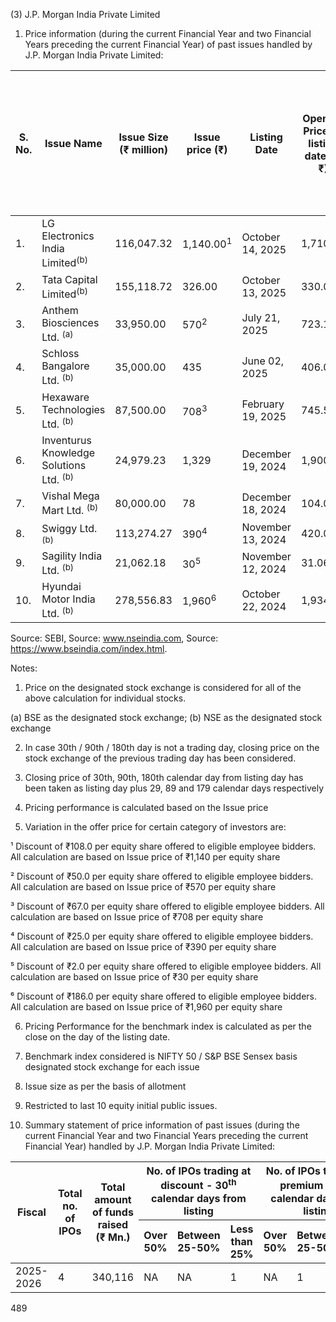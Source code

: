 (3) J.P. Morgan India Private Limited

1. Price information (during the current Financial Year and two Financial Years preceding the current Financial Year) of past issues handled by J.P. Morgan India Private Limited:

<table><thead><tr><th>S. No.</th><th>Issue Name</th><th>Issue Size (₹ million)</th><th>Issue price (₹)</th><th>Listing Date</th><th>Opening Price on listing date (in ₹)</th><th>+/- % change in closing price, [+/- % change in closing benchmark]- 30<sup>th</sup> calendar days from listing</th><th>+/- % change in closing price, [+/- % change in closing benchmark]- 90<sup>th</sup> calendar days from listing</th><th>+/- % change in closing price, [+/- % change in closing benchmark]- 180<sup>th</sup> calendar days from listing</th></tr></thead><tbody><tr><td>1.</td><td>LG Electronics India Limited<sup>(b)</sup></td><td>116,047.32</td><td>1,140.00<sup>1</sup></td><td>October 14, 2025</td><td>1,710.10</td><td>-</td><td>-</td><td>-</td></tr><tr><td>2.</td><td>Tata Capital Limited<sup>(b)</sup></td><td>155,118.72</td><td>326.00</td><td>October 13, 2025</td><td>330.00</td><td>-</td><td>-</td><td>-</td></tr><tr><td>3.</td><td>Anthem Biosciences Ltd. <sup>(a)</sup></td><td>33,950.00</td><td>570<sup>2</sup></td><td>July 21, 2025</td><td>723.10</td><td>43.5% [-0.7%]</td><td>NA</td><td>NA</td></tr><tr><td>4.</td><td>Schloss Bangalore Ltd. <sup>(b)</sup></td><td>35,000.00</td><td>435</td><td>June 02, 2025</td><td>406.00</td><td>-6.9% [+3.3%]</td><td>-8.2% [-1.2%]</td><td>NA</td></tr><tr><td>5.</td><td>Hexaware Technologies Ltd. <sup>(b)</sup></td><td>87,500.00</td><td>708<sup>3</sup></td><td>February 19, 2025</td><td>745.50</td><td>+3.5% [+1.1%]</td><td>+5.2% [+8.8%]</td><td>+1.3% [+7.4%]</td></tr><tr><td>6.</td><td>Inventurus Knowledge Solutions Ltd. <sup>(b)</sup></td><td>24,979.23</td><td>1,329</td><td>December 19, 2024</td><td>1,900.00</td><td>+40.9% [-3.1%]</td><td>+13.8% [-4.7%]</td><td>+30.2% [+4.2%]</td></tr><tr><td>7.</td><td>Vishal Mega Mart Ltd. <sup>(b)</sup></td><td>80,000.00</td><td>78</td><td>December 18, 2024</td><td>104.00</td><td>+40.0% [-3.7%]</td><td>+29.9% [-7.0%]</td><td>+58.6% [+2.1%]</td></tr><tr><td>8.</td><td>Swiggy Ltd. <sup>(b)</sup></td><td>113,274.27</td><td>390<sup>4</sup></td><td>November 13, 2024</td><td>420.00</td><td>+29.3% [+4.2%]</td><td>-7.2% [-0.8%]</td><td>-19.7% [+1.9%]</td></tr><tr><td>9.</td><td>Sagility India Ltd. <sup>(b)</sup></td><td>21,062.18</td><td>30<sup>5</sup></td><td>November 12, 2024</td><td>31.06</td><td>+42.9% [+3.2%]</td><td>+75.4% [-1.4%]</td><td>+36.1% [+0.5%]</td></tr><tr><td>10.</td><td>Hyundai Motor India Ltd. <sup>(b)</sup></td><td>278,556.83</td><td>1,960<sup>6</sup></td><td>October 22, 2024</td><td>1,934.00</td><td>-6.6% [-3.9%]</td><td>-8.7% [-5.2%]</td><td>-15.2% [-2.5%]</td></tr></tbody></table>

Source: SEBI, Source: www.nseindia.com, Source: https://www.bseindia.com/index.html.

Notes:

1. Price on the designated stock exchange is considered for all of the above calculation for individual stocks.

(a) BSE as the designated stock exchange; (b) NSE as the designated stock exchange

2. In case 30th / 90th / 180th day is not a trading day, closing price on the stock exchange of the previous trading day has been considered.

3. Closing price of 30th, 90th, 180th calendar day from listing day has been taken as listing day plus 29, 89 and 179 calendar days respectively

4. Pricing performance is calculated based on the Issue price

5. Variation in the offer price for certain category of investors are:

¹ Discount of ₹108.0 per equity share offered to eligible employee bidders. All calculation are based on Issue price of ₹1,140 per equity share

² Discount of ₹50.0 per equity share offered to eligible employee bidders. All calculation are based on Issue price of ₹570 per equity share

³ Discount of ₹67.0 per equity share offered to eligible employee bidders. All calculation are based on Issue price of ₹708 per equity share

⁴ Discount of ₹25.0 per equity share offered to eligible employee bidders. All calculation are based on Issue price of ₹390 per equity share

⁵ Discount of ₹2.0 per equity share offered to eligible employee bidders. All calculation are based on Issue price of ₹30 per equity share

⁶ Discount of ₹186.0 per equity share offered to eligible employee bidders. All calculation are based on Issue price of ₹1,960 per equity share

6. Pricing Performance for the benchmark index is calculated as per the close on the day of the listing date.

7. Benchmark index considered is NIFTY 50 / S&P BSE Sensex basis designated stock exchange for each issue

8. Issue size as per the basis of allotment

9. Restricted to last 10 equity initial public issues.

2. Summary statement of price information of past issues (during the current Financial Year and two Financial Years preceding the current Financial Year) handled by J.P. Morgan India Private Limited:

<table><thead><tr><th rowspan="2">Fiscal</th><th rowspan="2">Total no. of IPOs</th><th rowspan="2">Total amount of funds raised (₹ Mn.)</th><th colspan="3">No. of IPOs trading at discount - 30<sup>th</sup> calendar days from listing</th><th colspan="3">No. of IPOs trading at premium - 30<sup>th</sup> calendar days from listing</th><th colspan="3">No. of IPOs trading at discount - 180<sup>th</sup> calendar days from listing</th><th colspan="3">No. of IPOs trading at premium - 180<sup>th</sup> calendar days from listing</th></tr><tr><th>Over 50%</th><th>Between 25-50%</th><th>Less than 25%</th><th>Over 50%</th><th>Between 25-50%</th><th>Less than 25%</th><th>Over 50%</th><th>Between 25-50%</th><th>Less than 25%</th><th>Over 50%</th><th>Between 25-50%</th><th>Less than 25%</th></tr></thead><tbody><tr><td>2025-2026</td><td>4</td><td>340,116</td><td>NA</td><td>NA</td><td>1</td><td>NA</td><td>1</td><td>NA</td><td>NA</td><td>NA</td><td>NA</td><td>NA</td><td>NA</td><td>NA</td><td>NA</td></tr></tbody></table>

489